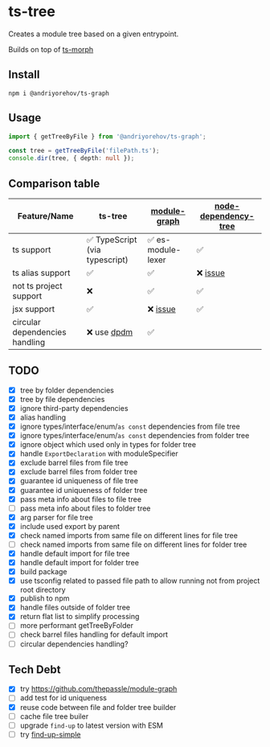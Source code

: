 # ts-tree

Creates a module tree based on a given entrypoint.

Builds on top of [ts-morph](https://github.com/dsherret/ts-morph)

## Install

```shell
npm i @andriyorehov/ts-graph
```

## Usage

```ts
import { getTreeByFile } from '@andriyorehov/ts-graph';

const tree = getTreeByFile('filePath.ts');
console.dir(tree, { depth: null });
```

## Comparison table

| Feature/Name                   | ts-tree                                         | [module-graph](https://github.com/thepassle/module-graph)       | [node-dependency-tree](https://github.com/dependents/node-dependency-tree) |
| ------------------------------ | ----------------------------------------------- | --------------------------------------------------------------- | -------------------------------------------------------------------------- |
| ts support                     | ✅ TypeScript (via typescript)                  | ✅ es-module-lexer                                              | ✅                                                                         |
| ts alias support               | ✅                                              | ✅                                                              | ❌ [issue](https://github.com/dependents/node-dependency-tree/issues/135)  |
| not ts project support         | ❌                                              | ✅                                                              | ✅                                                                         |
| jsx support                    | ✅                                              | ❌ [issue](https://github.com/thepassle/module-graph/issues/11) | ✅                                                                         |
| circular dependencies handling | ❌ use [dpdm](https://github.com/acrazing/dpdm) | ✅                                                              |                                                                            |

## TODO

- [x] tree by folder dependencies
- [x] tree by file dependencies
- [x] ignore third-party dependencies
- [x] alias handling
- [x] ignore types/interface/enum/`as const` dependencies from file tree
- [x] ignore types/interface/enum/`as const` dependencies from folder tree
- [x] ignore object which used only in types for folder tree
- [x] handle `ExportDeclaration` with moduleSpecifier
- [x] exclude barrel files from file tree
- [x] exclude barrel files from folder tree
- [x] guarantee id uniqueness of file tree
- [x] guarantee id uniqueness of folder tree
- [x] pass meta info about files to file tree
- [ ] pass meta info about files to folder tree
- [x] arg parser for file tree
- [x] include used export by parent
- [x] check named imports from same file on different lines for file tree
- [ ] check named imports from same file on different lines for folder tree
- [x] handle default import for file tree
- [x] handle default import for folder tree
- [x] build package
- [x] use tsconfig related to passed file path to allow running not from project root directory
- [x] publish to npm
- [x] handle files outside of folder tree
- [x] return flat list to simplify processing
- [ ] more performant getTreeByFolder
- [ ] check barrel files handling for default import
- [ ] circular dependencies handling?

## Tech Debt

- [x] try https://github.com/thepassle/module-graph
- [ ] add test for id uniqueness
- [x] reuse code between file and folder tree builder
- [ ] cache file tree builer
- [ ] upgrade `find-up` to latest version with ESM
- [ ] try [find-up-simple](https://github.com/sindresorhus/find-up-simple)
